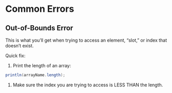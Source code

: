 # Common Errors

## Out-of-Bounds Error

This is what you’ll get when trying to access an element, “slot,” or index that doesn’t exist.

Quick fix:

1. Print the length of an array:

```java
println(arrayName.length);
```

1. Make sure the index you are trying to access is LESS THAN the length.

